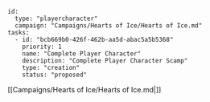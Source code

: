 
```RpgManager4
id: 
  type: "playercharacter"
  campaign: "Campaigns/Hearts of Ice/Hearts of Ice.md"
tasks: 
  - id: "bcb669b0-426f-462b-aa5d-abac5a5b5368"
    priority: 1
    name: "Complete Player Character"
    description: "Complete Player Character Scamp"
    type: "creation"
    status: "proposed"
```

[[Campaigns/Hearts of Ice/Hearts of Ice.md|]]